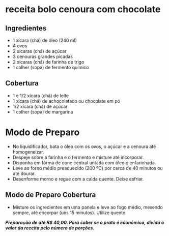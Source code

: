 # receita bolo cenoura com chocolate

## Ingredientes

- 1 xícara (chá) de óleo (240 ml)
- 4 ovos
- 2 xícaras (chá) de açúcar
- 3 cenouras grandes picadas
- 2 xícaras (chá) de farinha de trigo
- 1 colher (sopa) de fermento químico

## Cobertura

- 1 e 1/2 xícara (chá) de leite
- 1 xícara (chá) de achocolatado ou chocolate em pó
- 1/2 xícara (chá) de açúcar
- 1 colher (sopa) de margarina

# Modo de Preparo

- No liquidificador, bata o óleo com os ovos, o açúcar e a cenoura até homogeneizar.
- Despeje sobre a farinha e o fermento e misture até incorporar.
- Disponha em fôrma de cone central untada com óleo e enfarinhada.
- Leve ao forno médio preaquecido (200 ºC) por cerca de 40 minutos ou até dourar.
- Desenforme morno e regue com a calda quente. Deixe esfriar.

## Modo de Preparo Cobertura

- Misture os ingredientes em uma panela e leve ao fogo médio, mexendo sempre, até encorpar (uns 15 minutos). Utilize quente.

***Preparação de até R$ 40,00. Para saber se o prato é econômico, divida o valor da receita pelo número de porções.***

